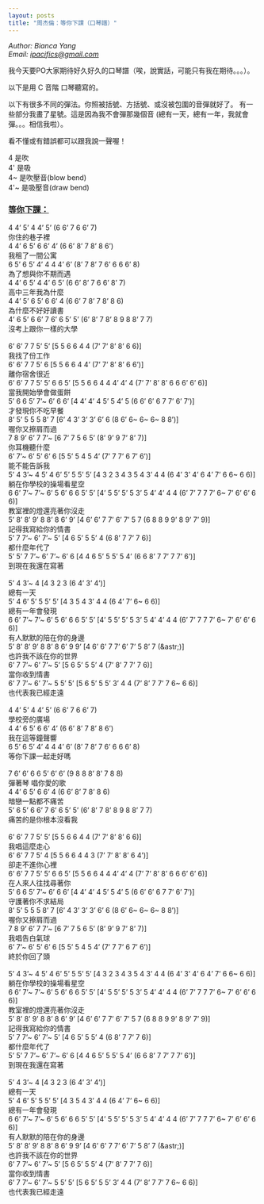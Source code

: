 ```yaml
---
layout: posts
title: "周杰倫：等你下課（口琴譜）"
---
```

*Author: Bianca Yang*<br>
*Email: ipacifics@gmail.com*<br>

我今天要PO大家期待好久好久的口琴譜（唉，說實話，可能只有我在期待。。。）。

以下是用 C 音階 口琴聽寫的。

以下有很多不同的彈法。你照被括號、方括號、或沒被包圍的音彈就好了。
有一些部分我畫了星號。這是因為我不會彈那幾個音
(總有一天，總有一年，我就會彈。。。相信我啦）。

看不懂或有錯誤都可以跟我說一聲喔！

4 是吹<br>
4' 是吸<br>
4~ 是吹壓音(blow bend)<br>
4'~ 是吸壓音(draw bend)<br>
### <u>等你下課：</u><br>
4 4’ 5’ 4 4’ 5’ (6 6’ 7 6 6’ 7)<br>
你住的巷子裡<br>
4 4’ 6 5’ 6 6’ 4’ (6 6’ 8’ 7 8’ 8 6’)<br>
我租了一間公寓<br>
6 5’ 6 5’ 4’ 4 4 4’ 6’ (8’ 7 8’ 7 6’ 6 6 6’ 8)<br>
為了想與你不期而遇<br>
4 4’ 6 5’ 4 4’ 6 5’ (6 6’ 8’ 7 6 6’ 8’ 7)<br>
高中三年我為什麼<br>
4 4’ 5’ 6 5’ 6 6’ 4 (6 6’ 7 8’ 7 8’ 8 6)<br>
為什麼不好好讀書<br>
4’ 6 5’ 6 6’ 7 6’ 6 5’ 5’ (6’ 8’ 7 8’ 8 9 8 8’ 7 7)<br>
沒考上跟你一樣的大學<br>
<br>
6’ 6’ 7 7 5’ 5’ 	[5 5 6 6 4 4 (7’ 7’ 8’ 8’ 6 6)]<br>
我找了份工作<br>
6’ 6’ 7 7 5’ 6 	[5 5 6 6 4 4’ (7’ 7’ 8’ 8’ 6 6’)]<br>
離你宿舍很近<br>
6’ 6’ 7 7 5’ 5’ 6 6 5’ 	[5 5 6 6 4 4 4’ 4’ 4 (7’ 7’ 8’ 8’ 6 6 6’ 6’ 6)]<br>
當我開始學會做蛋餅<br>
5’ 6 6 5’ 7’~ 6’ 6 6’ 	[4 4’ 4’ 4 5’ 5 4’ 5 (6 6’ 6’ 6 7 7’ 6’ 7’)]<br>
才發現你不吃早餐<br>
8’ 5’ 5 5 5 8’ 7	[6’ 4 3’ 3’ 3’ 6’ 6 (8 6’ 6~ 6~ 6~ 8 8’)]<br>
喔你又擦肩而過<br>
7 8 9’ 6’ 7 7’~ 	[6 7’ 7 5 6 5’ (8’ 9’ 9 7’ 8’ 7)]<br>
你耳機聽什麼<br>
6’ 7’~ 6’ 5’ 6’ 6 	[5 5’ 5 4 5 4’ (7’ 7 7’ 6 7’ 6’)]<br>
能不能告訴我<br>
5’ 4 3’~ 4 5’ 4 6’ 5’ 5 5’ 5’ 	[4 3 2 3 4 3 5 4 3’ 4 4 (6 4’ 3’ 4’ 6 4’ 7’ 6 6~ 6 6)]<br>
躺在你學校的操場看星空<br>
6 6’ 7’~ 7’~ 6’ 5 6’ 6 6 5’ 5’	[4’ 5 5’ 5’ 5 3’ 5 4’ 4’ 4 4 (6’ 7’ 7 7 7’ 6~ 7’ 6’ 6’ 6 6)]<br>
教室裡的燈還亮著你沒走<br>
5’ 8’ 8’ 9’ 8 8’ 8 6’ 9’ [4 6’ 6’ 7 7’ 6’ 7’ 5 7 (6 8 8 9 9’ 8 9’ 7’ 9)]<br>
記得我寫給你的情書<br>
5’ 7 7’~ 6’ 7’~ 5’  	[4 6 5’ 5 5’ 4 (6 8’ 7 7’ 7 6)]<br>
都什麼年代了<br>
5’ 5’ 7 7’~ 6’ 7’~ 6’ 6	[4 4 6 5’ 5 5’ 5 4’ (6 6 8’ 7 7’ 7 7’ 6’)]<br>
到現在我還在寫著<br>
<br>
5’ 4 3’~ 4 [4 3 2 3 (6 4’ 3’ 4’)]<br>
總有一天<br>
5’ 4 6’ 5’ 5 5’ 5’ [4 3 5 4 3’ 4 4 (6 4’ 7’ 6~ 6 6)]<br>
總有一年會發現<br>
6 6’ 7’~ 7’~ 6’ 5 6’ 6 6 5’ 5’ 	[4’ 5 5’ 5’ 5 3’ 5 4’ 4’ 4 4  (6’ 7’ 7 7 7’ 6~ 7’ 6’ 6’ 6 6)]<br>
有人默默的陪在你的身邊<br>
5’ 8’ 8’ 9’ 8 8’ 8 6’ 9 9’	[4 6’ 6’ 7 7’ 6’ 7’ 5 8’ 7 (&astr;)]<br>
也許我不該在你的世界<br>
6’ 7 7’~ 6’ 7’~ 5’ 	[5 6 5’ 5 5’ 4 (7’ 8’ 7 7’ 7 6)]<br>
當你收到情書<br>
6’ 7 7’~ 6’ 7’~ 5 5’ 5’	[5 6 5’ 5 5’ 3’ 4 4 (7’ 8’ 7 7’ 7 6~ 6 6)]<br>
也代表我已經走遠<br>
<br>
4 4’ 5’ 4 4’ 5’ (6 6’ 7 6 6’ 7)<br>
學校旁的廣場<br>
4 4’ 6 5’ 6 6’ 4’  (6 6’ 8’ 7 8’ 8 6’)<br>
我在這等鐘聲響<br>
6 5’ 6 5’ 4’ 4 4 4’ 6’  (8’ 7 8’ 7 6’ 6 6 6’ 8)<br>
等你下課一起走好嗎<br>
<br>
7 6’ 6’ 6 6 5’ 6’ 6’ (9 8 8  8’ 8’ 7 8 8)<br>
彈著琴 唱你愛的歌<br>
4 4’ 6 5’ 6 6’ 4 (6 6’ 8’ 7 8’ 8 6)<br>
暗戀一點都不痛苦<br>
5’ 6 5’ 6 6’ 7 6’ 6 5’ 5’ (6’ 8’ 7 8’ 8 9 8 8’ 7 7)<br>
痛苦的是你根本沒看我<br>
<br>
6’ 6’ 7 7 5’ 5’ 	[5 5 6 6 4 4 (7’ 7’ 8’ 8’ 6 6)]<br>
我唱這麼走心<br>
6’ 6’ 7 7 5’ 4 	[5 5 6 6 4 4 3 (7’ 7’ 8’ 8’ 6 4’)]<br>
卻走不進你心裡<br>
6’ 6’ 7 7 5’ 5’ 6 6 5’ 	[5 5 6 6 4 4 4’ 4’ 4 (7’ 7’ 8’ 8’ 6 6 6’ 6’ 6)]<br>
在人來人往找尋著你<br>
5’ 6 6 5’ 7’~ 6’ 6 6’ 	[4 4’ 4’ 4 5’ 5 4’ 5 (6 6’ 6’ 6 7 7’ 6’ 7’)]<br>
守護著你不求結局<br>
8’ 5’ 5 5 5 8’ 7	[6’ 4 3’ 3’ 3’ 6’ 6 (8 6’ 6~ 6~ 6~ 8 8’)]<br>
喔你又擦肩而過<br>
7 8 9’ 6’ 7 7’~ 	[6 7’ 7 5 6 5’ (8’ 9’ 9 7’ 8’ 7)]<br>
我唱告白氣球<br>
6’ 7’~ 6’ 5’ 6’ 6 	[5 5’ 5 4 5 4’ (7’ 7 7’ 6 7’ 6’)]<br>
終於你回了頭<br>
<br>
5’ 4 3’~ 4 5’ 4 6’ 5’ 5 5’ 5’ 	[4 3 2 3 4 3 5 4 3’ 4 4 (6 4’ 3’ 4’ 6 4’ 7’ 6 6~ 6 6)]<br>
躺在你學校的操場看星空<br>
6 6’ 7’~ 7’~ 6’ 5 6’ 6 6 5’ 5’	[4’ 5 5’ 5’ 5 3’ 5 4’ 4’ 4 4 (6’ 7’ 7 7 7’ 6~ 7’ 6’ 6’ 6 6)]<br>
教室裡的燈還亮著你沒走<br>
5’ 8’ 8’ 9’ 8 8’ 8 6’ 9’ [4 6’ 6’ 7 7’ 6’ 7’ 5 7 (6 8 8 9 9’ 8 9’ 7’ 9)]<br>
記得我寫給你的情書<br>
5’ 7 7’~ 6’ 7’~ 5’  	[4 6 5’ 5 5’ 4 (6 8’ 7 7’ 7 6)]<br>
都什麼年代了<br>
5’ 5’ 7 7’~ 6’ 7’~ 6’ 6	[4 4 6 5’ 5 5’ 5 4’ (6 6 8’ 7 7’ 7 7’ 6’)]<br>
到現在我還在寫著<br>
<br>
5’ 4 3’~ 4 [4 3 2 3 (6 4’ 3’ 4’)]<br>
總有一天<br>
5’ 4 6’ 5’ 5 5’ 5’ [4 3 5 4 3’ 4 4 (6 4’ 7’ 6~ 6 6)]<br>
總有一年會發現<br>
6 6’ 7’~ 7’~ 6’ 5 6’ 6 6 5’ 5’ 	[4’ 5 5’ 5’ 5 3’ 5 4’ 4’ 4 4  (6’ 7’ 7 7 7’ 6~ 7’ 6’ 6’ 6 6)]<br>
有人默默的陪在你的身邊<br>
5’ 8’ 8’ 9’ 8 8’ 8 6’ 9 9’	[4 6’ 6’ 7 7’ 6’ 7’ 5 8’ 7 (&astr;)]<br>
也許我不該在你的世界<br>
6’ 7 7’~ 6’ 7’~ 5’ 	[5 6 5’ 5 5’ 4 (7’ 8’ 7 7’ 7 6)]<br>
當你收到情書<br>
6’ 7 7’~ 6’ 7’~ 5 5’ 5’	[5 6 5’ 5 5’ 3’ 4 4 (7’ 8’ 7 7’ 7 6~ 6 6)]<br>
也代表我已經走遠<br>
<br>
